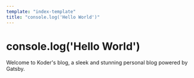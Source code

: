 ```yaml
---
template: "index-template"
title: "console.log('Hello World')"
---
```


# console.log('Hello World')

Welcome to Koder's blog, a sleek and stunning personal blog powered by Gatsby. 